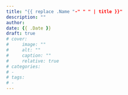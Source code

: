 ```yaml
---
title: "{{ replace .Name "-" " " | title }}"
description: ""
author:
date: {{ .Date }}
draft: true
# cover:
#     image: ""
#     alt: ""
#     caption: ""
#     relative: true
# categories:
# -
# tags:
# -
---
```


